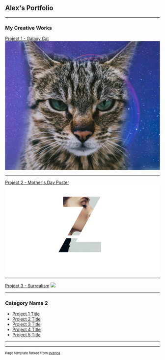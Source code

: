 ## Alex's Portfolio

---

### My Creative Works

[Project 1 - Galaxy Cat](/sample_page)
<img src="images/Galaxy.jpg?raw=true"/>

---
[Project 2 - Mother's Day Poster](/pdf/sample_presentation.pdf)
<img src="images/Mother's Day.png?raw=true"/>

---
[Project 3 - Surrealism](http://example.com/)
<img src="images/dummy_thumbnail.jpg?raw=true"/>

---

### Category Name 2

- [Project 1 Title](http://example.com/)
- [Project 2 Title](http://example.com/)
- [Project 3 Title](http://example.com/)
- [Project 4 Title](http://example.com/)
- [Project 5 Title](http://example.com/)

---




---
<p style="font-size:11px">Page template forked from <a href="https://github.com/evanca/quick-portfolio">evanca</a></p>
<!-- Remove above link if you don't want to attibute -->
